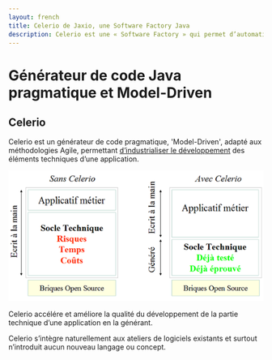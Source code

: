 ```yaml
---
layout: french
title: Celerio de Jaxio, une Software Factory Java
description: Celerio est une « Software Factory » qui permet d’automatiser en partie le développement informatique des applications web en Java. 
---
```


# Générateur de code Java pragmatique et Model-Driven
## Celerio

Celerio est un générateur de code pragmatique, 'Model-Driven', adapté aux méthodologies Agile, permettant 
<a href="documents/jaxio-industrialisation-pragmatique-du-developpement-logiciel.pdf">d’industrialiser le développement</a> des 
éléments techniques d’une application.


<img src="/images/celerio/celerio-with-without.png" alt="Celerio permet de supprimer le développement répétitif"/>


Celerio accélére et améliore la qualité du développement de la partie  technique d’une application en la générant.


Celerio s’intègre naturellement aux ateliers de logiciels existants et  surtout n’introduit aucun nouveau langage ou concept. 

